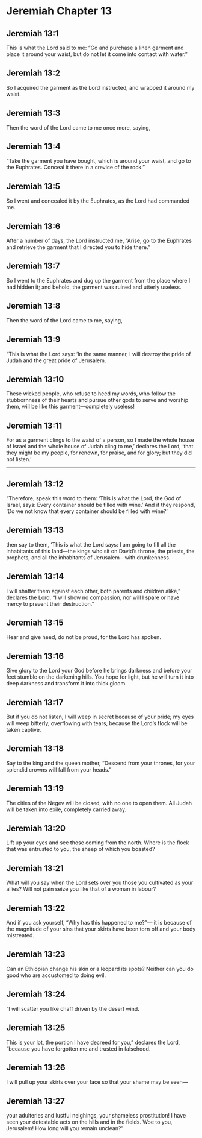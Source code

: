 # Jeremiah Chapter 13

## Jeremiah 13:1

This is what the Lord said to me: “Go and purchase a linen garment and place it around your waist, but do not let it come into contact with water.”

## Jeremiah 13:2

So I acquired the garment as the Lord instructed, and wrapped it around my waist.

## Jeremiah 13:3

Then the word of the Lord came to me once more, saying,

## Jeremiah 13:4

“Take the garment you have bought, which is around your waist, and go to the Euphrates. Conceal it there in a crevice of the rock.”

## Jeremiah 13:5

So I went and concealed it by the Euphrates, as the Lord had commanded me.

## Jeremiah 13:6

After a number of days, the Lord instructed me, “Arise, go to the Euphrates and retrieve the garment that I directed you to hide there.”

## Jeremiah 13:7

So I went to the Euphrates and dug up the garment from the place where I had hidden it; and behold, the garment was ruined and utterly useless.

## Jeremiah 13:8

Then the word of the Lord came to me, saying,

## Jeremiah 13:9

“This is what the Lord says: ‘In the same manner, I will destroy the pride of Judah and the great pride of Jerusalem.

## Jeremiah 13:10

These wicked people, who refuse to heed my words, who follow the stubbornness of their hearts and pursue other gods to serve and worship them, will be like this garment—completely useless!

## Jeremiah 13:11

For as a garment clings to the waist of a person, so I made the whole house of Israel and the whole house of Judah cling to me,’ declares the Lord, ‘that they might be my people, for renown, for praise, and for glory; but they did not listen.’

---

## Jeremiah 13:12

“Therefore, speak this word to them: ‘This is what the Lord, the God of Israel, says: Every container should be filled with wine.’ And if they respond, ‘Do we not know that every container should be filled with wine?’

## Jeremiah 13:13

then say to them, ‘This is what the Lord says: I am going to fill all the inhabitants of this land—the kings who sit on David’s throne, the priests, the prophets, and all the inhabitants of Jerusalem—with drunkenness.

## Jeremiah 13:14

I will shatter them against each other, both parents and children alike,” declares the Lord. “I will show no compassion, nor will I spare or have mercy to prevent their destruction.”

## Jeremiah 13:15

Hear and give heed, do not be proud, for the Lord has spoken.

## Jeremiah 13:16

Give glory to the Lord your God before he brings darkness and before your feet stumble on the darkening hills. You hope for light, but he will turn it into deep darkness and transform it into thick gloom.

## Jeremiah 13:17

But if you do not listen, I will weep in secret because of your pride; my eyes will weep bitterly, overflowing with tears, because the Lord’s flock will be taken captive.

## Jeremiah 13:18

Say to the king and the queen mother, “Descend from your thrones, for your splendid crowns will fall from your heads.”

## Jeremiah 13:19

The cities of the Negev will be closed, with no one to open them. All Judah will be taken into exile, completely carried away.

## Jeremiah 13:20

Lift up your eyes and see those coming from the north. Where is the flock that was entrusted to you, the sheep of which you boasted?

## Jeremiah 13:21

What will you say when the Lord sets over you those you cultivated as your allies? Will not pain seize you like that of a woman in labour?

## Jeremiah 13:22

And if you ask yourself, “Why has this happened to me?”— it is because of the magnitude of your sins that your skirts have been torn off and your body mistreated.

## Jeremiah 13:23

Can an Ethiopian change his skin or a leopard its spots? Neither can you do good who are accustomed to doing evil.

## Jeremiah 13:24

“I will scatter you like chaff driven by the desert wind.

## Jeremiah 13:25

This is your lot, the portion I have decreed for you,” declares the Lord, “because you have forgotten me and trusted in falsehood.

## Jeremiah 13:26

I will pull up your skirts over your face so that your shame may be seen—

## Jeremiah 13:27

your adulteries and lustful neighings, your shameless prostitution! I have seen your detestable acts on the hills and in the fields. Woe to you, Jerusalem! How long will you remain unclean?”
